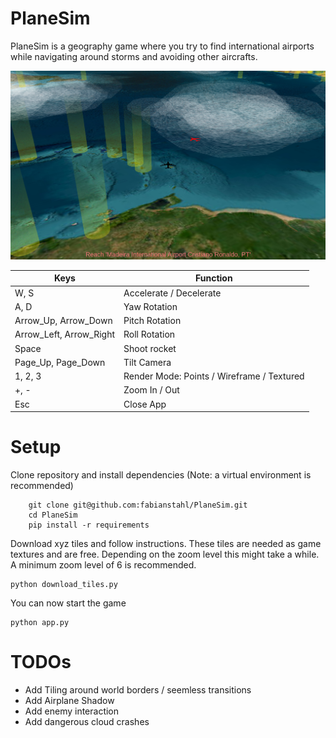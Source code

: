 # PlaneSim
PlaneSim is a geography game where you try to find international airports while navigating around storms and avoiding other aircrafts.

![screenshot](assets/screenshot.png)

| Keys | Function | 
|---|---|
| W, S | Accelerate / Decelerate |
| A, D | Yaw Rotation |
| Arrow_Up, Arrow_Down | Pitch Rotation |
| Arrow_Left, Arrow_Right | Roll Rotation |
| Space | Shoot rocket |
| Page_Up, Page_Down | Tilt Camera |
| 1, 2, 3 | Render Mode: Points / Wireframe / Textured|
| +, - | Zoom In / Out |
| Esc | Close App |

# Setup
Clone repository and install dependencies (Note: a virtual environment is recommended)
```
    git clone git@github.com:fabianstahl/PlaneSim.git
    cd PlaneSim
    pip install -r requirements
```

Download xyz tiles and follow instructions. These tiles are needed as game textures and are free. Depending on the zoom level this might take a while. A minimum zoom level of 6 is recommended.
```
python download_tiles.py
```

You can now start the game
```
python app.py
```

# TODOs
* Add Tiling around world borders / seemless transitions
* Add Airplane Shadow
* Add enemy interaction
* Add dangerous cloud crashes